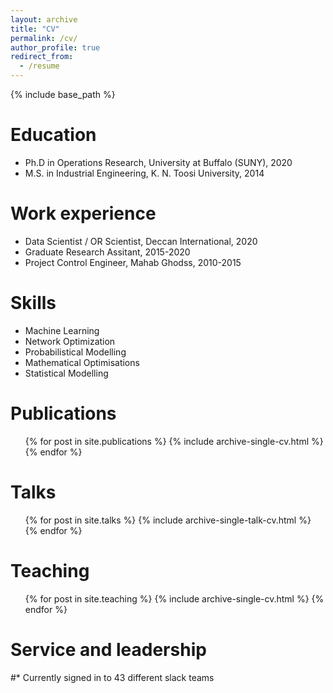 ```yaml
---
layout: archive
title: "CV"
permalink: /cv/
author_profile: true
redirect_from:
  - /resume
---
```


{% include base_path %}

Education
======
* Ph.D in Operations Research, University at Buffalo (SUNY), 2020
* M.S. in Industrial Engineering, K. N. Toosi University, 2014



Work experience
======
* Data Scientist / OR Scientist, Deccan International, 2020
* Graduate Research Assitant, 2015-2020  
* Project Control Engineer, Mahab Ghodss, 2010-2015
  
Skills
======
* Machine Learning  
* Network Optimization
* Probabilistical Modelling 
* Mathematical Optimisations
* Statistical Modelling 

Publications
======
  <ul>{% for post in site.publications %}
    {% include archive-single-cv.html %}
  {% endfor %}</ul>
  
Talks
======
  <ul>{% for post in site.talks %}
    {% include archive-single-talk-cv.html %}
  {% endfor %}</ul>
  
Teaching
======
  <ul>{% for post in site.teaching %}
    {% include archive-single-cv.html %}
  {% endfor %}</ul>
  
Service and leadership
======
#* Currently signed in to 43 different slack teams
